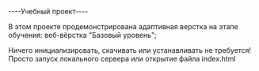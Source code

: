----Учебный проект----

В этом проекте продемонстрирована адаптивная верстка 
на этапе обучения: веб-вёрстка "Базовый уровень";

Ничего инициализировать, скачивать или устанавливать не требуется!
Просто запуск локального сервера или открытие файла index.html
